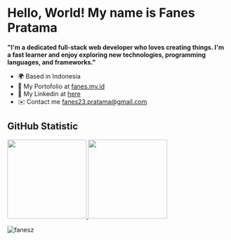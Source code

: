 # Hello, World! My name is Fanes Pratama

<b>"I'm a dedicated full-stack web developer who loves creating things. I'm a fast learner and enjoy exploring new technologies, programming languages, and frameworks."</b>

- 🌍 Based in Indonesia
- 👤 My Portofolio at [fanes.my.id](https://fanes.my.id/)
- 💼 My Linkedin at [here](https://www.linkedin.com/in/fanes-pratama-37a769149/)
- ✉️ Contact me [fanes23.pratama@gmail.com](mailto:fanes23.pratama@gmail.com)

## GitHub Statistic
<p>
  <a href="https://github.com/buhorii26">
    <img height="180em" src="https://github-readme-stats-eight-theta.vercel.app/api/top-langs/?username=fanesz&layout=compact&theme=algolia"/>
    <img height="180em" src="https://github-readme-stats-eight-theta.vercel.app/api?username=fanesz&show_icons=true&theme=algolia&include_all_commits=true&count_private=true"/>
  </a>
</p>
<img src="https://komarev.com/ghpvc/?username=fanesz&label=Profile%20views&color=0e75b6&style=flat" alt="fanesz" />
